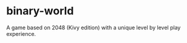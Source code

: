 binary-world
============

A game based on 2048 (Kivy edition) with a unique level by level play experience.

